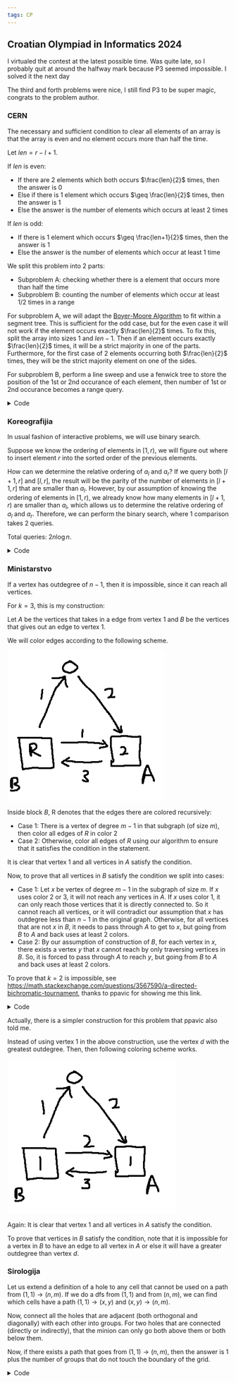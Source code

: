 ```yaml
---
tags: CP
---
```


## Croatian Olympiad in Informatics 2024

I virtualed the contest at the latest possible time. Was quite late, so I probably quit at around the halfway mark because P3 seemed impossible. I solved it the next day

The third and forth problems were nice, I still find P3 to be super magic, congrats to the problem author.

### CERN

The necessary and sufficient condition to clear all elements of an array is that the array is even and no element occurs more than half the time.

Let $len=r-l+1$.

If $len$ is even:

- If there are 2 elements which both occurs $\frac{len}{2}$ times, then the answer is $0$
- Else if there is 1 element which occurs $\geq \frac{len}{2}$ times, then the answer is $1$
- Else the answer is the number of elements which occurs at least $2$ times

If $len$ is odd:

- If there is 1 element which occurs $\geq \frac{len+1}{2}$ times, then the answer is $1$
- Else the answer is the number of elements which occur at least $1$ time



We split this problem into 2 parts:

- Subproblem A: checking whether there is a element that occurs more than half the time
- Subproblem B: counting the number of elements which occur at least $1$/$2$ times in a range

For subproblem A, we will adapt the [Boyer-Moore Algorithm](https://en.wikipedia.org/wiki/Boyer%E2%80%93Moore_majority_vote_algorithm) to fit within a segment tree. This is sufficient for the odd case, but for the even case it will not work if the element occurs exactly $\frac{len}{2}$ times. To fix this, split the array into sizes $1$ and $len-1$. Then if an element occurs exactly $\frac{len}{2}$ times, it will be a strict majority in one of the parts. Furthermore, for the first case of $2$ elements occurring both $\frac{len}{2}$ times, they will be the strict majority element on one of the sides.

For subproblem B, perform a line sweep and use a fenwick tree to store the position of the $1$st or $2$nd occurance of each element, then number of $1$st or $2$nd occurance becomes a range query.

<details><summary markdown="span">Code</summary>

```c++
#include <bits/stdc++.h>
using namespace std;

#define int long long
#define ll long long
#define ii pair<int,int>
#define iii tuple<int,int,int>
#define fi first
#define se second
#define endl '\n'
#define debug(x) cout << #x << ": " << x << endl

#define pub push_back
#define pob pop_back
#define puf push_front
#define pof pop_front
#define lb lower_bound
#define ub upper_bound

#define rep(x,start,end) for(int x=(start)-((start)>(end));x!=(end)-((start)>(end));((start)<(end)?x++:x--))
#define all(x) (x).begin(),(x).end()
#define sz(x) (int)(x).size()

mt19937 rng(chrono::system_clock::now().time_since_epoch().count());

struct dat{
	int val;
	int num;
};

dat merge(dat a,dat b){
	if (a.num<b.num) swap(a,b);
	
	if (a.val!=b.val) a.num-=b.num;
	else a.num+=b.num;
	
	return a;
}

struct FEN{
	int fen[500005];

	void update(int i,int j){
		while (i<500005){
			fen[i]+=j;
			i+=i&-i;
		}
	}

	int query(int i){
		int res=0;
		while (i){
			res+=fen[i];
			i-=i&-i;
		}
		return res;
	}
} f1,f2;

int n,q;
int arr[500005];

vector<int> pos[500005];
int occ[500005];
int occ2[500005];

struct node{
	int s,e,m;
	dat val;
	node *l,*r;
	
	node (int _s,int _e){
		s=_s,e=_e,m=s+e>>1;
		
		if (s!=e){
			l=new node(s,m);
			r=new node(m+1,e);
			val=merge(l->val,r->val);
		}
		else{
			val={arr[s],1};
		}
	}
	
	dat query(int i,int j){
		if (s==i && e==j) return val;
		else if (j<=m) return l->query(i,j);
		else if (m<i) return r->query(i,j);
		else return merge(l->query(i,m),r->query(m+1,j));
	}
} *root;


int ans[500005];
vector<ii> Q[500005];

signed main(){
	ios::sync_with_stdio(0);
	cin.tie(0);
	cout.tie(0);
	cin.exceptions(ios::badbit | ios::failbit);
	
	cin>>n>>q;
	rep(x,1,n+1) cin>>arr[x];
	rep(x,1,n+1) pos[arr[x]].pub(x);
	
	root=new node(1,n);
	
	memset(ans,-1,sizeof(ans));
	rep(x,0,q){
		int a,b; cin>>a>>b;
		Q[a].pub({b,x});
		
		vector<int> V={arr[a],root->query(a+1,b).val};
		set<int> S;
		for (auto v:V) if ((ub(all(pos[v]),b) - lb(all(pos[v]),a))*2 >= b-a+1) S.insert(v);
		if (sz(S)==1) ans[x]=1;
		if (sz(S)==2) ans[x]=0;
	}
	
	memset(occ,-1,sizeof(occ));
	memset(occ2,-1,sizeof(occ2));
	
	rep(x,n+1,1){
		f1.update(x,1);
		if (occ[arr[x]]!=-1) f1.update(occ[arr[x]],-1),f2.update(occ[arr[x]],1);
		if (occ2[arr[x]]!=-1) f2.update(occ2[arr[x]],-1);
		
		occ2[arr[x]]=occ[arr[x]];
		occ[arr[x]]=x;
		
		for (auto [r,idx]:Q[x]){
			int val=((r-x)%2==1)?f2.query(r):f1.query(r);
			
			if (ans[idx]==-1) ans[idx]=val;
		}
	}
	
	rep(x,0,q) cout<<ans[x]<<endl;
}
```

</details>

### Koreografijia

In usual fashion of interactive problems, we will use binary search. 

Suppose we know the ordering of elements in $[1,r)$, we will figure out where to insert element $r$ into the sorted order of the previous elements.

How can we determine the relative ordering of $a_l$ and $a_r$? If we query both $[l+1,r]$ and $[l,r]$, the result will be the parity of the number of elements in $[l+1,r]$ that are smaller than $a_l$. However, by our assumption of knowing the ordering of elements in $[1,r)$, we already know how many elements in $[l+1,r)$ are smaller than $a_l$, which allows us to determine the relative ordering of $a_l$ and $a_r$. Therefore, we can perform the binary search, where $1$ comparison takes $2$ queries.

Total queries: $2 n \log n$.

<details><summary markdown="span">Code</summary>

```c++
#include <bits/stdc++.h>
using namespace std;

#define int long long
#define ll long long
#define ii pair<int,int>
#define iii tuple<int,int,int>
#define fi first
#define se second
#define debug(x) cout << #x << ": " << x << endl

#define pub push_back
#define pob pop_back
#define puf push_front
#define pof pop_front
#define lb lower_bound
#define ub upper_bound

#define rep(x,start,end) for(int x=(start)-((start)>(end));x!=(end)-((start)>(end));((start)<(end)?x++:x--))
#define all(x) (x).begin(),(x).end()
#define sz(x) (int)(x).size()

mt19937 rng(chrono::system_clock::now().time_since_epoch().count());

int n=1000;
int arr[1005];

int query(int i,int j){
	cout<<"? "<<i<<" "<<j<<endl;
	int res; cin>>res;
	return res;
}

signed main(){
	ios::sync_with_stdio(0);
	cin.tie(0);
	cout.tie(0);
	cin.exceptions(ios::badbit | ios::failbit);
	
	//cin>>n;
	arr[1]=1;
	
	rep(x,2,n+1){
		vector<int> idx;
		rep(y,1,x) idx.pub(y);
		sort(all(idx),[](int i,int j){
			return arr[i]<arr[j];
		});
		
		int lo=0,hi=x,mi;
		while (hi-lo>1){
			mi=hi+lo>>1;
			
			int pos=idx[mi-1];
			int g=query(pos,x)^query(pos+1,x);
			rep(y,pos+1,x) if (arr[pos]>arr[y]) g^=1;
			
			if (g==1) hi=mi;
			else lo=mi;
		}
		
		rep(y,1,x) if (arr[y]>=hi) arr[y]++;
		arr[x]=hi;
	}
	
	cout<<"!"<<endl;
	rep(x,1,n+1) cout<<arr[x]<<" "; cout<<endl;
}
```

</details>

### Ministarstvo

If a vertex has outdegree of $n-1$, then it is impossible, since it can reach all vertices.

For $k=3$, this is my construction:

Let $A$ be the vertices that takes in a edge from vertex $1$ and $B$ be the vertices that gives out an edge to vertex $1$.

We will color edges according to the following scheme.

![ ](/media/COI24_1.png)

Inside block $B$, R denotes that the edges there are colored recursively:

- Case 1: There is a vertex of degree $m-1$ in that subgraph (of size $m$), then color all edges of $R$ in color $2$
- Case 2: Otherwise, color all edges of $R$ using our algorithm to ensure that it satisfies the condition in the statement.

It is clear that vertex $1$ and all vertices in $A$ satisfy the condition. 

Now, to prove that all vertices in $B$ satisfy the condition we split into cases:

- Case 1: Let $x$ be vertex of degree $m-1$ in the subgraph of size $m$. If $x$ uses color $2$ or $3$, it will not reach any vertices in $A$. If $x$ uses color $1$, it can only reach those vertices that it is directly connected to. So it cannot reach all vertices, or it will contradict our assumption that $x$ has outdegree less than $n-1$ in the original graph. Otherwise, for all vertices that are not $x$ in $B$, it needs to pass through $A$ to get to $x$, but going from $B$ to $A$ and back uses at least $2$ colors.
- Case 2: By our assumption of construction of $B$, for each vertex in $x$, there exists a vertex $y$ that $x$ cannot reach by only traversing vertices in $B$. So, it is forced to pass through $A$ to reach $y$, but going from $B$ to $A$ and back uses at least $2$ colors. 

To prove that $k=2$ is impossible, see <https://math.stackexchange.com/questions/3567590/a-directed-bichromatic-tournament>, thanks to ppavic for showing me this link.

<details><summary markdown="span">Code</summary>

```c++
#include <bits/stdc++.h>
using namespace std;

#define int long long
#define ll long long
#define ii pair<int,int>
#define iii tuple<int,int,int>
#define fi first
#define se second
#define endl '\n'
#define debug(x) cout << #x << ": " << x << endl

#define pub push_back
#define pob pop_back
#define puf push_front
#define pof pop_front
#define lb lower_bound
#define ub upper_bound

#define rep(x,start,end) for(int x=(start)-((start)>(end));x!=(end)-((start)>(end));((start)<(end)?x++:x--))
#define all(x) (x).begin(),(x).end()
#define sz(x) (int)(x).size()

mt19937 rng(chrono::system_clock::now().time_since_epoch().count());

int n;
int arr[1005][1005];

int ans[1005][1005];

void solve(vector<int> v){
	int mx=v[0];
	for (auto it:v) if (arr[it][mx]) mx=it;
	
	bool ok=true;
	for (auto it:v) if (arr[it][mx]) ok=false;
	
	if (ok){
		for (auto a:v) for (auto b:v) if (arr[a][b]) ans[a][b]=2;
		return;
	}
	
	vector<int> s,t;
	
	int a=v[0];
	rep(x,1,sz(v)){
		if (arr[v[x]][a]){
			ans[v[x]][a]=1;
			s.pub(v[x]);
		}
		else{
			ans[a][v[x]]=2;
			t.pub(v[x]);
		}
	}
	
	for (auto a:t) for (auto b:t) if (arr[a][b]) ans[a][b]=2;
	for (auto a:s) for (auto b:t){
		if (arr[a][b]) ans[a][b]=1;
		if (arr[b][a]) ans[b][a]=3;
	}
	
	solve(s); //should not be empty
}

signed main(){
	ios::sync_with_stdio(0);
	cin.tie(0);
	cout.tie(0);
	cin.exceptions(ios::badbit | ios::failbit);
	
	cin>>n;
	rep(x,1,n+1){
		rep(y,1,n+1) cin>>arr[x][y];
		
		int tot=0;
		rep(y,1,n+1) tot+=arr[x][y];
		if (tot==n-1){
			cout<<"-1"<<endl;
			return 0;
		}
	}
	
	vector<int> v;
	rep(x,1,n+1) v.pub(x);
	
	solve(v);
	
	cout<<3<<endl;
	rep(x,1,n+1){
		rep(y,1,n+1) cout<<ans[x][y]<<" "; cout<<endl;
	}
}
```

</details>

Actually, there is a simpler construction for this problem that ppavic also told me.

Instead of using vertex $1$ in the above construction, use the vertex $d$ with the greatest outdegree. Then, then following coloring scheme works.

![ ](/media/COI24_2.png)

Again: It is clear that vertex $1$ and all vertices in $A$ satisfy the condition.

To prove that vertices in $B$ satisfy the condition, note that it is impossible for a vertex in $B$ to have an edge to all vertex in $A$ or else it will have a greater outdegree than vertex $d$.


### Sirologija

Let us extend a definition of a hole to any cell that cannot be used on a path from $(1,1) \to (n,m)$. If we do a dfs from $(1,1)$ and from $(n,m)$, we can find which cells have a path $(1,1) \to (x,y)$ and $(x,y) \to (n,m)$.

Now, connect all the holes that are adjacent (both orthogonal and diagonally) with each other into groups. For two holes that are connected (directly or indirectly), that the minion can only go both above them or both below them.

Now, if there exists a path that goes from $(1,1) \to (n,m)$, then the answer is $1$ plus the number of groups that do not touch the boundary of the grid.

<details><summary markdown="span">Code</summary>

```c++
#include <bits/stdc++.h>
using namespace std;

#define int long long
#define ll long long
#define ii pair<int,int>
#define iii tuple<int,int,int>
#define fi first
#define se second
#define endl '\n'
#define debug(x) cout << #x << ": " << x << endl

#define pub push_back
#define pob pop_back
#define puf push_front
#define pof pop_front
#define lb lower_bound
#define ub upper_bound

#define rep(x,start,end) for(int x=(start)-((start)>(end));x!=(end)-((start)>(end));((start)<(end)?x++:x--))
#define all(x) (x).begin(),(x).end()
#define sz(x) (int)(x).size()

mt19937 rng(chrono::system_clock::now().time_since_epoch().count());

int n,m;
string grid[2005];

bool a[2005][2005];
bool b[2005][2005];

int p[2005*2005];
bool bad[2005*2005];

int par(int i){
	if (p[i]==i) return i;
	else return p[i]=par(p[i]);
}

signed main(){
	ios::sync_with_stdio(0);
	cin.tie(0);
	cout.tie(0);
	cin.exceptions(ios::badbit | ios::failbit);
	
	cin>>n>>m;
	rep(x,0,n) cin>>grid[x];
	
	a[0][0]=true;
	rep(x,0,n) rep(y,0,m) if (grid[x][y]=='.'){
		if (x && a[x-1][y]) a[x][y]=true;
		if (y && a[x][y-1]) a[x][y]=true;
	}
	
	b[n-1][m-1]=true;
	rep(x,n,0) rep(y,m,0) if (grid[x][y]=='.'){
		if (x!=n-1 && b[x+1][y]) b[x][y]=true;
		if (y!=m-1 && b[x][y+1]) b[x][y]=true;
	}
	
	rep(x,0,n) rep(y,0,m) a[x][y]&=b[x][y];
	
	rep(x,0,n) rep(y,0,m) p[x*m+y]=x*m+y;
	
	//rep(x,0,n){
		//rep(y,0,m) cout<<a[x][y]; cout<<endl;
	//}
	
	rep(x,0,n) rep(y,0,m) if (!a[x][y]){
		int z=par(x*m+y);
		
		if (x && !a[x-1][y]){
			int t=par((x-1)*m+y);
			p[t]=z;
			bad[z]|=bad[t];
		}
		if (y && !a[x][y-1]){
			int t=par(x*m+(y-1));
			p[t]=z;
			bad[z]|=bad[t];
		}
		if (x && y && !a[x-1][y-1]){
			int t=par((x-1)*m+(y-1));
			p[t]=z;
			bad[z]|=bad[t];
		}
		
		if (x==0 || x==n-1 || y==0 || y==m-1) bad[z]=true;
	}
	
	int ans=0;
	rep(x,0,n) rep(y,0,m) if (!a[x][y] && par(x*m+y)==x*m+y && !bad[x*m+y]) ans++;
	if (a[0][0]) ans++;
	
	cout<<ans<<endl;
}
```

</details>
